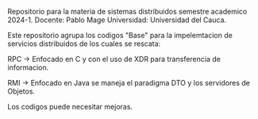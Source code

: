 Repositorio para la materia de sistemas distribuidos semestre academico 2024-1.
Docente: Pablo Mage
Universidad: Universidad del Cauca.

Este repositorio agrupa los codigos "Base" para la impelemtacion de servicios distribuidos de los cuales se rescata:

RPC -> Enfocado en C y con el uso de XDR para transferencia de informacion.

RMI -> Enfocado en Java se maneja el paradigma DTO y los servidores de Objetos.

Los codigos puede necesitar mejoras. 

